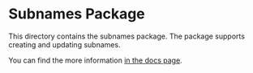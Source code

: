 # Subnames Package

This directory contains the subnames package. The package supports creating and updating subnames.

You can find the more information
[in the docs page](https://docs.suins.io/developer/subnames).
